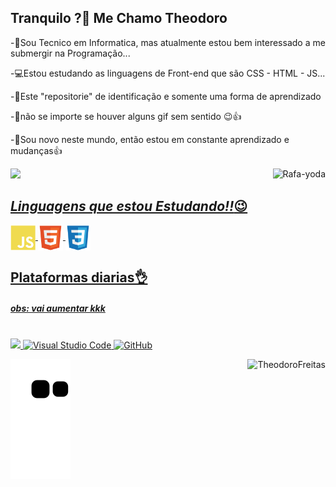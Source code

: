 <h2>Tranquilo ?👋 Me Chamo Theodoro</h2>

<p>-🤔Sou Tecnico em Informatica, mas atualmente estou bem interessado a me submergir na Programação...<br></p>
<p>-💻Estou estudando as linguagens de Front-end que são CSS - HTML - JS... <br></p>
<p>-🚨Este "repositorie" de identificação e somente uma forma de aprendizado <br></p>
<p>-🚨não se importe se houver alguns gif sem sentido 😉👍<br></p>
<p>-🤩Sou novo neste mundo, então estou em constante aprendizado e mudanças👍<br></p>

<div>
  <a href="https://github.com/TheodoroFreitas">
  <img height="180em" src="https://github-readme-stats.vercel.app/api?username=TheodoroFreitas&show_icons=true&theme=dark&include_all_commits=true&count_private=true"/>
     <img align="right" alt="Rafa-yoda" src="https://images-ext-1.discordapp.net/external/qnpJERNHMOXxssorkidw1ckOyvJ8cPYwZt5yNxkDOSw/https/c.tenor.com/UZJd1pjj4NMAAAAM/surprised-pikachu.gif">
</div>
<div>  
  <h2><i>Linguagens que estou Estudando!!</i>😉</h2>
    
<img align="center" alt="Teo-Js" height="40" width="40" src="https://raw.githubusercontent.com/devicons/devicon/master/icons/javascript/javascript-plain.svg">
  <img align="center" alt="Teo-HTML" height="40" width="40" src="https://raw.githubusercontent.com/devicons/devicon/master/icons/html5/html5-original.svg">
  <img align="center" alt="Teo-CSS" height="40" width="40" src="https://raw.githubusercontent.com/devicons/devicon/master/icons/css3/css3-original.svg">
 </div>   
<h2>Plataformas diarias👌</h2>
  <h5>obs: vai aumentar kkk</h5>
  <br>
  <div> 
  <img target="_blank"><img src="https://img.shields.io/badge/Windows-0078D6?style=for-the-badge&logo=windows&logoColor=white" target="_blank"/>
<img alt="Visual Studio Code" src="https://img.shields.io/badge/VisualStudioCode-0078d7.svg?style=for-the-badge&logo=visual-studio-code&logoColor=white"/>
    <img alt="GitHub" src="https://img.shields.io/badge/github-%23121011.svg?style=for-the-badge&logo=github&logoColor=white"/>
  
  
  ![Snake animation](https://github.com/TheodoroFreitas/TheodoroFreitas/blob/output/github-contribution-grid-snake.svg)
      <img align="right" src="https://komarev.com/ghpvc/?username=TheodoroFreitas&color=green" alt="TheodoroFreitas"/>
    

  
